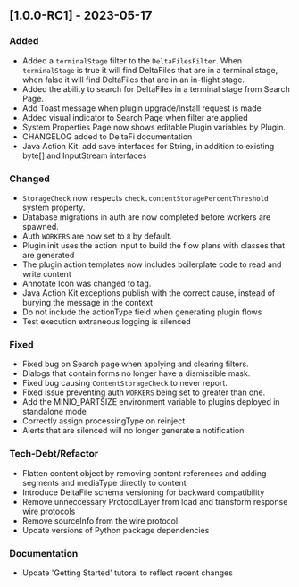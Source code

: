 ## [1.0.0-RC1] - 2023-05-17

### Added
- Added a `terminalStage` filter to the `DeltaFilesFilter`. When `terminalStage` is true it will find DeltaFiles that are in a terminal stage, when false it will find DeltaFiles that are in an in-flight stage.
- Added the ability to search for DeltaFiles in a terminal stage from Search Page. 
- Add Toast message when plugin upgrade/install request is made 
- Added visual indicator to Search Page when filter are applied 
- System Properties Page now shows editable Plugin variables by Plugin. 
- CHANGELOG added to DeltaFi documentation
- Java Action Kit: add save interfaces for String, in addition to existing byte[] and InputStream interfaces 

### Changed
- `StorageCheck` now respects `check.contentStoragePercentThreshold` system property.
- Database migrations in auth are now completed before workers are spawned.
- Auth `WORKERS` are now set to `8` by default.
- Plugin init uses the action input to build the flow plans with classes that are generated
- The plugin action templates now includes boilerplate code to read and write content
- Annotate Icon was changed to tag.  
- Java Action Kit exceptions publish with the correct cause, instead of burying the message in the context 
- Do not include the actionType field when generating plugin flows
- Test execution extraneous logging is silenced

### Fixed
-  Fixed bug on Search page when applying and clearing filters.
- Dialogs that contain forms no longer have a dismissible mask.
- Fixed bug causing `ContentStorageCheck` to never report.
- Fixed issue preventing auth `WORKERS` being set to greater than one.
- Add the MINIO_PARTSIZE environment variable to plugins deployed in standalone mode 
- Correctly assign processingType on reinject
- Alerts that are silenced will no longer generate a notification

### Tech-Debt/Refactor
- Flatten content object by removing content references and adding segments and mediaType directly to content
- Introduce DeltaFile schema versioning for backward compatibility
- Remove unneccessary ProtocolLayer from load and transform response wire protocols 
- Remove sourceInfo from the wire protocol
- Update versions of Python package dependencies

### Documentation
- Update 'Getting Started' tutoral to reflect recent changes

